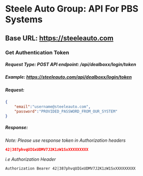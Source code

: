 # Steele Auto Group: API For PBS Systems
## Base URL: https://steeleauto.com
### Get Authentication Token
##### Request Type: POST API endpoint: /api/dealboxx/login/token
##### Example: https://steeleauto.com/api/dealboxx/login/token
##### Request:
```json
{
    "email":"username@steeleauto.com",
    "password":"PROVIDED_PASSWORD_FROM_OUR_SYSTEM"
}
```
##### Response: 
*Note: Please use response token in Authorization headers*
```json
42|387phvqUIGxUDMV7J2K1zW1SxXXXXXXXXX
```
*i.e Authorization Header*
```
Authorization Bearer 42|387phvqUIGxUDMV7J2K1zW1SxXXXXXXXXX
```